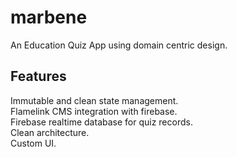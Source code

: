 # marbene

An Education Quiz App using domain centric design.

## Features

Immutable and clean state management.  
Flamelink CMS integration with firebase.  
Firebase realtime database for quiz records.  
Clean architecture.  
Custom UI.  
